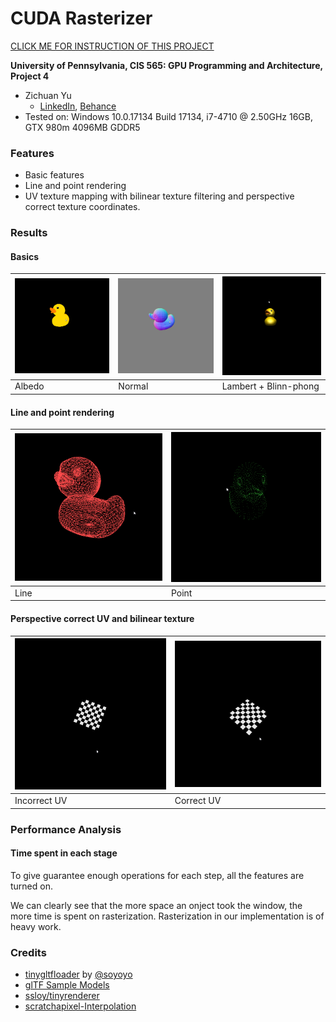 CUDA Rasterizer
===============

[CLICK ME FOR INSTRUCTION OF THIS PROJECT](./INSTRUCTION.md)

**University of Pennsylvania, CIS 565: GPU Programming and Architecture, Project 4**

* Zichuan Yu
  * [LinkedIn](https://www.linkedin.com/in/zichuan-yu/), [Behance](https://www.behance.net/zainyu717ebcc)
* Tested on: Windows 10.0.17134 Build 17134, i7-4710 @ 2.50GHz 16GB, GTX 980m 4096MB GDDR5

### Features

- Basic features
- Line and point rendering
- UV texture mapping with bilinear texture filtering and perspective correct texture coordinates.

### Results

#### Basics

|![albedo](img/albedo.gif)|![normal](img/normal.gif)|![lighting](img/lighting.gif)|
|-|-|-|
|Albedo|Normal|Lambert + Blinn-phong|

#### Line and point rendering

|![line_render](img/line_render.gif)|![point_render](img/point_render.gif)|
|-|-|
|Line|Point|

#### Perspective correct UV and bilinear texture 

|![incorrect_uv](img/incorrect_uv.gif)|![correct_uv](img/correct_uv.gif)|
|-|-|
|Incorrect UV|Correct UV|

### Performance Analysis

#### Time spent in each stage

To give guarantee enough operations for each step, all the features are turned on.



We can clearly see that the more space an onject took the window, the more time is spent on rasterization. Rasterization in our implementation is of heavy work.




### Credits

* [tinygltfloader](https://github.com/syoyo/tinygltfloader) by [@soyoyo](https://github.com/syoyo)
* [glTF Sample Models](https://github.com/KhronosGroup/glTF/blob/master/sampleModels/README.md)
* [ssloy/tinyrenderer](https://github.com/ssloy/tinyrenderer/)
* [scratchapixel-Interpolation](https://www.scratchapixel.com/lessons/mathematics-physics-for-computer-graphics/interpolation/bilinear-filterig)
